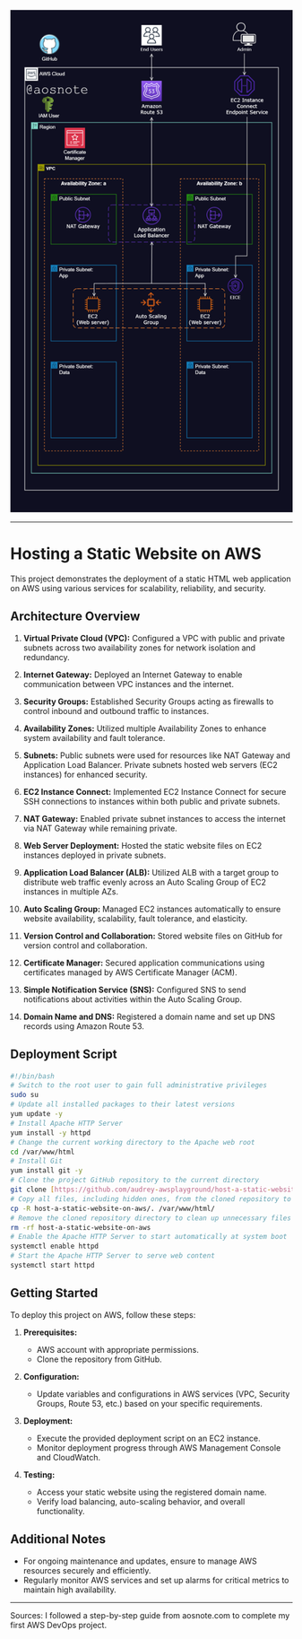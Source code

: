 ![Alt text](/Host_a_Static_Website_on_AWS.png)

---

# Hosting a Static Website on AWS

This project demonstrates the deployment of a static HTML web application on AWS using various services for scalability, reliability, and security.

## Architecture Overview

1. **Virtual Private Cloud (VPC):** Configured a VPC with public and private subnets across two availability zones for network isolation and redundancy.

2. **Internet Gateway:** Deployed an Internet Gateway to enable communication between VPC instances and the internet.

3. **Security Groups:** Established Security Groups acting as firewalls to control inbound and outbound traffic to instances.

4. **Availability Zones:** Utilized multiple Availability Zones to enhance system availability and fault tolerance.

5. **Subnets:** Public subnets were used for resources like NAT Gateway and Application Load Balancer. Private subnets hosted web servers (EC2 instances) for enhanced security.

6. **EC2 Instance Connect:** Implemented EC2 Instance Connect for secure SSH connections to instances within both public and private subnets.

7. **NAT Gateway:** Enabled private subnet instances to access the internet via NAT Gateway while remaining private.

8. **Web Server Deployment:** Hosted the static website files on EC2 instances deployed in private subnets.

9. **Application Load Balancer (ALB):** Utilized ALB with a target group to distribute web traffic evenly across an Auto Scaling Group of EC2 instances in multiple AZs.

10. **Auto Scaling Group:** Managed EC2 instances automatically to ensure website availability, scalability, fault tolerance, and elasticity.

11. **Version Control and Collaboration:** Stored website files on GitHub for version control and collaboration.

12. **Certificate Manager:** Secured application communications using certificates managed by AWS Certificate Manager (ACM).

13. **Simple Notification Service (SNS):** Configured SNS to send notifications about activities within the Auto Scaling Group.

14. **Domain Name and DNS:** Registered a domain name and set up DNS records using Amazon Route 53.

## Deployment Script

```bash
#!/bin/bash
# Switch to the root user to gain full administrative privileges
sudo su
# Update all installed packages to their latest versions
yum update -y
# Install Apache HTTP Server
yum install -y httpd
# Change the current working directory to the Apache web root
cd /var/www/html
# Install Git
yum install git -y
# Clone the project GitHub repository to the current directory
git clone [https://github.com/audrey-awsplayground/host-a-static-website-on-aws.git]
# Copy all files, including hidden ones, from the cloned repository to the Apache web root
cp -R host-a-static-website-on-aws/. /var/www/html/
# Remove the cloned repository directory to clean up unnecessary files
rm -rf host-a-static-website-on-aws
# Enable the Apache HTTP Server to start automatically at system boot
systemctl enable httpd
# Start the Apache HTTP Server to serve web content
systemctl start httpd
```

## Getting Started

To deploy this project on AWS, follow these steps:

1. **Prerequisites:**
   - AWS account with appropriate permissions.
   - Clone the repository from GitHub.

2. **Configuration:**
   - Update variables and configurations in AWS services (VPC, Security Groups, Route 53, etc.) based on your specific requirements.

3. **Deployment:**
   - Execute the provided deployment script on an EC2 instance.
   - Monitor deployment progress through AWS Management Console and CloudWatch.

4. **Testing:**
   - Access your static website using the registered domain name.
   - Verify load balancing, auto-scaling behavior, and overall functionality.

## Additional Notes

- For ongoing maintenance and updates, ensure to manage AWS resources securely and efficiently.
- Regularly monitor AWS services and set up alarms for critical metrics to maintain high availability.

---

Sources: I followed a step-by-step guide from aosnote.com to complete my first AWS DevOps project.
